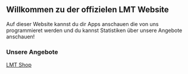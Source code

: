 ## Willkommen zu der offizielen LMT Website

Auf dieser Website kannst du dir Apps anschauen die von uns programmieret werden und
du kannst Statistiken über unsere Angebote anschauen!

### Unsere Angebote

[LMT Shop](luca009.github.io/shop.md)
